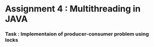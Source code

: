 <h1> Assignment 4 : Multithreading in JAVA <br>
<h3> Task : Implementaion of producer-consumer problem using locks </h3>
<p>
  <style ="font-family : Times New Roman" ;"font-size=36px"> The Sample output for the program is attached below :- <br>
    <img src="ProdConsum.jpg" alt="Sample Snapshot of the Program">
